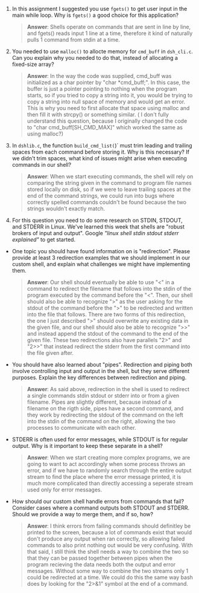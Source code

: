 1. In this assignment I suggested you use `fgets()` to get user input in the main while loop. Why is `fgets()` a good choice for this application?

    > **Answer**:  Shells operate on commands that are sent in line by line, and fgets() reads input 1 line at a time, therefore it kind of naturally pulls 1 command from stdin at a time. 

2. You needed to use `malloc()` to allocte memory for `cmd_buff` in `dsh_cli.c`. Can you explain why you needed to do that, instead of allocating a fixed-size array?

    > **Answer**:   In the way the code was supplied, cmd_buff was initialized as a char pointer by "char *cmd_buff;". In this case, the buffer is just a pointer pointing to nothing when the program starts, so if you tried to copy a string into it, you would be trying to copy a string into null space of memory and would get an error. This is why you need to first allocate that space using malloc and then fill it with strcpy() or something similar. ( I don't fully understand this question, because I originally changed the code to "char cmd_buff[SH_CMD_MAX]" which worked the same as using malloc?)


3. In `dshlib.c`, the function `build_cmd_list(`)` must trim leading and trailing spaces from each command before storing it. Why is this necessary? If we didn't trim spaces, what kind of issues might arise when executing commands in our shell?

    > **Answer**:  When we start executing commands, the shell will rely on comparing the string given in the command to program file names stored locally on disk, so if we were to leave trailing spaces at the end of the command strings, we could run into bugs where correctly spelled commands couldn't be found because the two strings wouldn't exactly match. 

4. For this question you need to do some research on STDIN, STDOUT, and STDERR in Linux. We've learned this week that shells are "robust brokers of input and output". Google _"linux shell stdin stdout stderr explained"_ to get started.

- One topic you should have found information on is "redirection". Please provide at least 3 redirection examples that we should implement in our custom shell, and explain what challenges we might have implementing them.

    > **Answer**:  Our shell should eventually be able to use "<" in a command to redirect the filename that follows into the stdin of the program executed by the command before the "<". Then, our shell should also be able to recognize ">" as the user asking for the stdout of the command before the ">" to be redirected and written into the file that follows. There are two forms of this redirection, the one I just described ">" should overwrite any existing data in the given file, and our shell should also be able to recognize ">>" and instead append the stdout of the command to the end of the given file. These two redirections also have parallels "2>" and "2>>" that instead redirect the stderr from the first command into the file given after. 

- You should have also learned about "pipes". Redirection and piping both involve controlling input and output in the shell, but they serve different purposes. Explain the key differences between redirection and piping.

    > **Answer**:  As said above, redirection in the shell is used to redirect a single commands stdin stdout or stderr into or from a given filename. Pipes are slightly different, because instead of a filename on the rigth side, pipes have a second command, and they work by redirecting the stdout of the command on the left into the stdin of the command on the right, allowing the two processes to communicate with each other. 

- STDERR is often used for error messages, while STDOUT is for regular output. Why is it important to keep these separate in a shell?

    > **Answer**:  When we start creating more complex programs, we are going to want to act accordingly when some process throws an error, and if we have to randomly search through the entire output stream to find the place where the error message printed, it is much more complicated than directly accessing a seperate stream used only for error messages. 

- How should our custom shell handle errors from commands that fail? Consider cases where a command outputs both STDOUT and STDERR. Should we provide a way to merge them, and if so, how?

    > **Answer**:  I think errors from failing commands should definitley be printed to the screen, because a lot of commands exist that would don't produce any output when ran correctly, so allowing failed commands to also print nothing out would be very confusing. With that said, I still think the shell needs a way to combine the two so that they can be passed together between pipes when the program recieving the data needs both the output and error messages. Without some way to combine the two streams only 1 could be redirected at a time. We could do this the same way bash does by looking for the "2>&1" symbol at the end of a command.